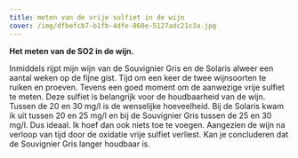 ```yaml
---
title: meten van de vrije sulfiet in de wijn
cover: /img/dfbefcb7-b1fb-4dfe-860e-5127adc21c3a.jpg
---
```

**Het meten van de SO2 in de wijn.**

Inmiddels rijpt mijn wijn van de Souvignier Gris en de Solaris alweer een aantal weken op de fijne gist. Tijd om een keer de twee wijnsoorten te ruiken en proeven. Tevens een goed moment om de aanwezige vrije sulfiet te meten. Deze sulfiet is belangrijk voor de houdbaarheid van de wijn. Tussen de 20 en 30 mg/l is de wenselijke hoeveelheid. Bij de Solaris kwam ik uit tussen 20 en 25 mg/l en bij de Souvignier Gris tussen de 25 en 30 mg/l. Dus ideaal. Ik hoef dan ook niets toe te voegen. Aangezien de wijn na verloop van tijd door de oxidatie vrije sulfiet verliest. Kan je concluderen dat de Souvignier Gris langer houdbaar is.